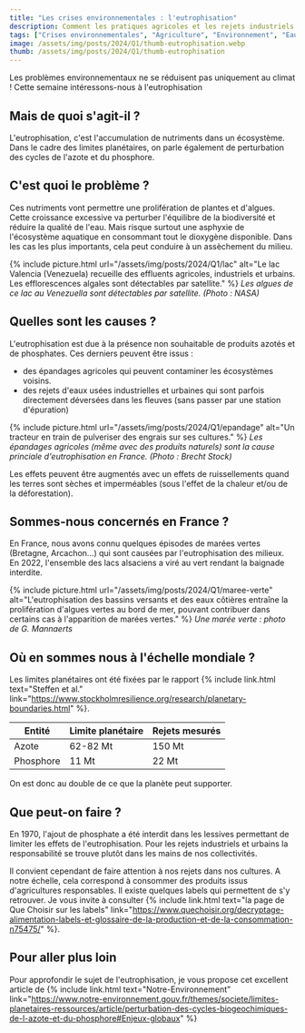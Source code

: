 ```yaml
---
title: "Les crises environnementales : l'eutrophisation"
description: Comment les pratiques agricoles et les rejets industriels et urbains nuisent aux ecosystèmes.
tags: ["Crises environnementales", "Agriculture", "Environnement", "Eau", "Eutrophisation"]
image: /assets/img/posts/2024/Q1/thumb-eutrophisation.webp
thumb: /assets/img/posts/2024/Q1/thumb-eutrophisation
---
```


Les problèmes environnementaux ne se réduisent pas uniquement au climat ! Cette semaine intéressons-nous à l'eutrophisation

## Mais de quoi s'agit-il ?

L'eutrophisation, c'est l'accumulation de nutriments dans un écosystème. Dans le cadre des limites planétaires, on parle également de perturbation des cycles de l'azote et du phosphore.

## C'est quoi le problème ?

Ces nutriments vont permettre une prolifération de plantes et d'algues. Cette croissance excessive va perturber l'équilibre de la biodiversité et réduire la qualité de l'eau. Mais risque surtout une asphyxie de l'écosystème aquatique en consommant tout le dioxygène disponible. 
Dans les cas les plus importants, cela peut conduire à un assèchement du milieu.

{% include picture.html 
    url="/assets/img/posts/2024/Q1/lac"
    alt="Le lac Valencia (Venezuela) recueille des effluents agricoles, industriels et urbains. Les efflorescences algales sont détectables par satellite."
%}
*Les algues de ce lac au Venezuella sont détectables par satellite. (Photo : NASA)*

## Quelles sont les causes ?

L'eutrophisation est due à la présence non souhaitable de produits azotés et de phosphates. Ces derniers peuvent être issus : 
- des épandages agricoles qui peuvent contaminer les écosystèmes voisins.
- des rejets d'eaux usées industrielles et urbaines qui sont parfois directement déversées dans les fleuves (sans passer par une station d'épuration)

{% include picture.html 
    url="/assets/img/posts/2024/Q1/epandage"
    alt="Un tracteur en train de pulveriser des engrais sur ses cultures."
%}
*Les épandages agricoles (même avec des produits naturels) sont la cause princiale d'eutrophisation en France. (Photo : Brecht Stock)*

Les effets peuvent être augmentés avec un effets de ruissellements quand les terres sont sèches et imperméables (sous l'effet de la chaleur et/ou de la déforestation).

## Sommes-nous concernés en France ?

En France, nous avons connu quelques épisodes de marées vertes (Bretagne, Arcachon...) qui sont causées par l'eutrophisation des milieux. 
En 2022, l'ensemble des lacs alsaciens a viré au vert rendant la baignade interdite.

{% include picture.html 
    url="/assets/img/posts/2024/Q1/maree-verte"
    alt="L'eutrophisation des bassins versants et des eaux côtières entraîne la prolifération d'algues vertes au bord de mer, pouvant contribuer dans certains cas à l'apparition de marées vertes."
%}
*Une marée verte : photo de G. Mannaerts*

## Où en sommes nous à l'échelle mondiale ?

Les limites planétaires ont été fixées par le rapport {% include link.html text="Steffen et al." link="https://www.stockholmresilience.org/research/planetary-boundaries.html" %}.

| Entité    | Limite planétaire | Rejets mesurés |
|-----------|-------------------|----------------|
| Azote     | 62-82 Mt          | 150 Mt         |
| Phosphore | 11 Mt             | 22 Mt          |

On est donc au double de ce que la planète peut supporter. 

## Que peut-on faire ?

En 1970, l'ajout de phosphate a été interdit dans les lessives permettant de limiter les effets de l'eutrophisation. Pour les rejets industriels et urbains la responsabilité se trouve plutôt dans les mains de nos collectivités.

Il convient cependant de faire attention à nos rejets dans nos cultures. A notre échelle, cela correspond à consommer des produits issus d'agricultures responsables. Il existe quelques labels qui permettent de s'y retrouver. Je vous invite à consulter {% include link.html text="la page de Que Choisir sur les labels" link="https://www.quechoisir.org/decryptage-alimentation-labels-et-glossaire-de-la-production-et-de-la-consommation-n75475/" %}.

## Pour aller plus loin

Pour approfondir le sujet de l'eutrophisation, je vous propose cet excellent article de {% include link.html text="Notre-Environnement" link="https://www.notre-environnement.gouv.fr/themes/societe/limites-planetaires-ressources/article/perturbation-des-cycles-biogeochimiques-de-l-azote-et-du-phosphore#Enjeux-globaux" %}